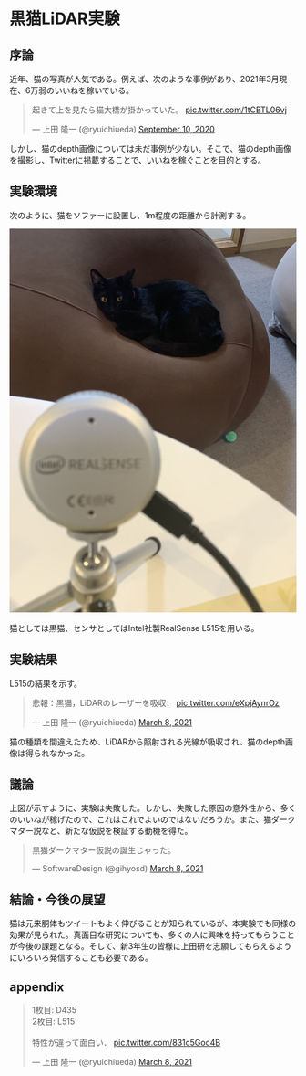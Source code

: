 # 黒猫LiDAR実験

## 序論

近年、猫の写真が人気である。例えば、次のような事例があり、2021年3月現在、6万弱のいいねを稼いでいる。

<blockquote class="twitter-tweet" data-partner="tweetdeck"><p lang="ja" dir="ltr">起きて上を見たら猫大橋が掛かっていた。 <a href="https://t.co/1tCBTL06vj">pic.twitter.com/1tCBTL06vj</a></p>&mdash; 上田 隆一 (@ryuichiueda) <a href="https://twitter.com/ryuichiueda/status/1304174807563427841?ref_src=twsrc%5Etfw">September 10, 2020</a></blockquote>
<script async src="https://platform.twitter.com/widgets.js" charset="utf-8"></script>


しかし、猫のdepth画像については未だ事例が少ない。そこで、猫のdepth画像を撮影し、Twitterに掲載することで、いいねを稼ぐことを目的とする。


## 実験環境

次のように、猫をソファーに設置し、1m程度の距離から計測する。

![](env.jpeg)

猫としては黒猫、センサとしてはIntel社製RealSense L515を用いる。


## 実験結果

L515の結果を示す。

<blockquote class="twitter-tweet" data-partner="tweetdeck"><p lang="ja" dir="ltr">悲報：黒猫，LiDARのレーザーを吸収． <a href="https://t.co/eXpjAynrOz">pic.twitter.com/eXpjAynrOz</a></p>&mdash; 上田 隆一 (@ryuichiueda) <a href="https://twitter.com/ryuichiueda/status/1368839305104293890?ref_src=twsrc%5Etfw">March 8, 2021</a></blockquote>
<script async src="https://platform.twitter.com/widgets.js" charset="utf-8"></script>


猫の種類を間違えたため、LiDARから照射される光線が吸収され、猫のdepth画像は得られなかった。


## 議論

上図が示すように、実験は失敗した。しかし、失敗した原因の意外性から、多くのいいねが稼げたので、これはこれでよいのではないだろうか。また、猫ダークマター説など、新たな仮説を検証する動機を得た。

<blockquote class="twitter-tweet"><p lang="ja" dir="ltr">黒猫ダークマター仮説の誕生じゃった。</p>&mdash; SoftwareDesign (@gihyosd) <a href="https://twitter.com/gihyosd/status/1368845305668534275?ref_src=twsrc%5Etfw">March 8, 2021</a></blockquote> <script async src="https://platform.twitter.com/widgets.js" charset="utf-8"></script>


## 結論・今後の展望

猫は元来胴体もツイートもよく伸びることが知られているが、本実験でも同様の効果が見られた。真面目な研究についても、多くの人に興味を持ってもらうことが今後の課題となる。そして、新3年生の皆様に上田研を志願してもらえるようにいろいろ発信することも必要である。


## appendix

<blockquote class="twitter-tweet" data-partner="tweetdeck"><p lang="ja" dir="ltr">1枚目: D435<br>2枚目: L515<br><br>特性が違って面白い． <a href="https://t.co/831c5Goc4B">pic.twitter.com/831c5Goc4B</a></p>&mdash; 上田 隆一 (@ryuichiueda) <a href="https://twitter.com/ryuichiueda/status/1368843949079597062?ref_src=twsrc%5Etfw">March 8, 2021</a></blockquote>
<script async src="https://platform.twitter.com/widgets.js" charset="utf-8"></script>

